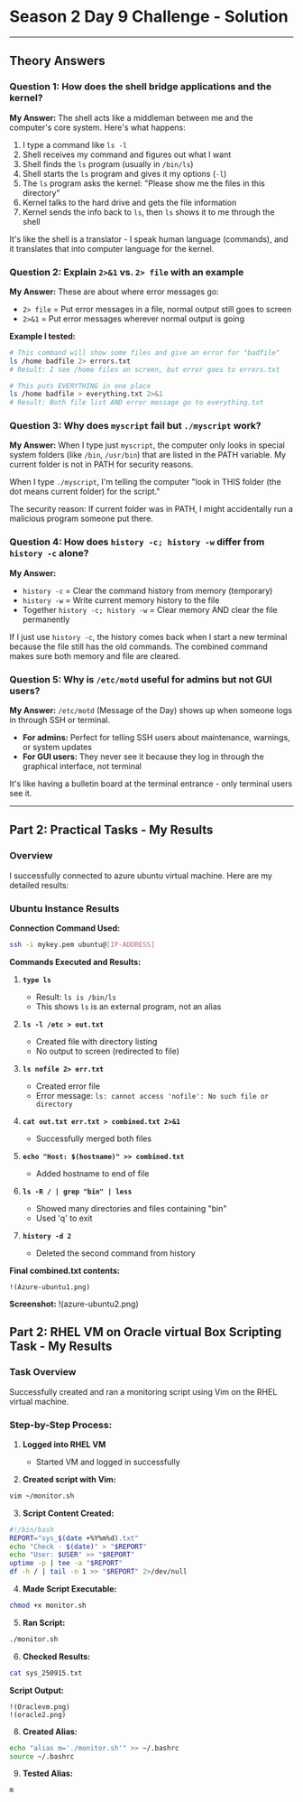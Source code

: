 # Season 2 Day 9 Challenge - Solution

---

## Theory Answers

### Question 1: How does the shell bridge applications and the kernel?

**My Answer:**
The shell acts like a middleman between me and the computer's core system. Here's what happens:

1. I type a command like `ls -l`
2. Shell receives my command and figures out what I want
3. Shell finds the `ls` program (usually in `/bin/ls`)
4. Shell starts the `ls` program and gives it my options (`-l`)
5. The `ls` program asks the kernel: "Please show me the files in this directory"
6. Kernel talks to the hard drive and gets the file information
7. Kernel sends the info back to `ls`, then `ls` shows it to me through the shell

It's like the shell is a translator - I speak human language (commands), and it translates that into computer language for the kernel.

### Question 2: Explain `2>&1` vs. `2> file` with an example

**My Answer:**
These are about where error messages go:

- `2> file` = Put error messages in a file, normal output still goes to screen
- `2>&1` = Put error messages wherever normal output is going

**Example I tested:**
```bash
# This command will show some files and give an error for "badfile"
ls /home badfile 2> errors.txt
# Result: I see /home files on screen, but error goes to errors.txt

# This puts EVERYTHING in one place
ls /home badfile > everything.txt 2>&1
# Result: Both file list AND error message go to everything.txt
```

### Question 3: Why does `myscript` fail but `./myscript` work?

**My Answer:**
When I type just `myscript`, the computer only looks in special system folders (like `/bin`, `/usr/bin`) that are listed in the PATH variable. My current folder is not in PATH for security reasons.

When I type `./myscript`, I'm telling the computer "look in THIS folder (the dot means current folder) for the script."

The security reason: If current folder was in PATH, I might accidentally run a malicious program someone put there.

### Question 4: How does `history -c; history -w` differ from `history -c` alone?

**My Answer:**
- `history -c` = Clear the command history from memory (temporary)
- `history -w` = Write current memory history to the file
- Together `history -c; history -w` = Clear memory AND clear the file permanently

If I just use `history -c`, the history comes back when I start a new terminal because the file still has the old commands. The combined command makes sure both memory and file are cleared.

### Question 5: Why is `/etc/motd` useful for admins but not GUI users?

**My Answer:**
`/etc/motd` (Message of the Day) shows up when someone logs in through SSH or terminal. 

- **For admins:** Perfect for telling SSH users about maintenance, warnings, or system updates
- **For GUI users:** They never see it because they log in through the graphical interface, not terminal

It's like having a bulletin board at the terminal entrance - only terminal users see it.

---

## Part 2: Practical Tasks - My Results

### Overview
I successfully connected to azure ubuntu virtual machine. Here are my detailed results:

### Ubuntu Instance Results

**Connection Command Used:**
```bash
ssh -i mykey.pem ubuntu@[IP-ADDRESS]
```

**Commands Executed and Results:**

1. **`type ls`**
   - Result: `ls is /bin/ls`
   - This shows `ls` is an external program, not an alias

2. **`ls -l /etc > out.txt`**
   - Created file with directory listing
   - No output to screen (redirected to file)

3. **`ls nofile 2> err.txt`** 
   - Created error file
   - Error message: `ls: cannot access 'nofile': No such file or directory`

4. **`cat out.txt err.txt > combined.txt 2>&1`**
   - Successfully merged both files

5. **`echo "Host: $(hostname)" >> combined.txt`**
   - Added hostname to end of file

6. **`ls -R / | grep "bin" | less`**
   - Showed many directories and files containing "bin"
   - Used 'q' to exit

7. **`history -d 2`**
   - Deleted the second command from history

**Final combined.txt contents:**
```
!(Azure-ubuntu1.png)
```

**Screenshot:** !(azure-ubuntu2.png)

## Part 2: RHEL VM on Oracle virtual Box Scripting Task - My Results

### Task Overview
Successfully created and ran a monitoring script using Vim on the RHEL virtual machine.

### Step-by-Step Process:

1. **Logged into RHEL VM**
   - Started VM and logged in successfully
   
2. **Created script with Vim:**
```bash
vim ~/monitor.sh
```

3. **Script Content Created:**
```bash
#!/bin/bash
REPORT="sys_$(date +%Y%m%d).txt"
echo "Check - $(date)" > "$REPORT"
echo "User: $USER" >> "$REPORT"
uptime -p | tee -a "$REPORT"
df -h / | tail -n 1 >> "$REPORT" 2>/dev/null
```
4. **Made Script Executable:**
```bash
chmod +x monitor.sh
```

5. **Ran Script:**
```bash
./monitor.sh
```

6. **Checked Results:**
```bash
cat sys_250915.txt
```

**Script Output:**
```
!(Oraclevm.png)
!(oracle2.png)
```

8. **Created Alias:**
```bash
echo "alias m='./monitor.sh'" >> ~/.bashrc
source ~/.bashrc
```

9. **Tested Alias:**
```bash
m
```
